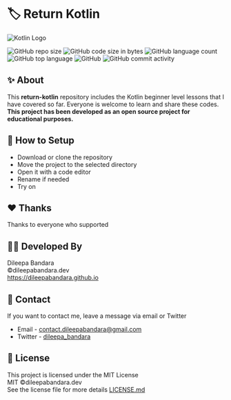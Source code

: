 # 🏷️ Return Kotlin

![Kotlin Logo](https://img.icons8.com/color/98/000000/kotlin.png)


![GitHub repo size](https://img.shields.io/github/repo-size/dileepabandara/return-kotlin?color=red&label=repository%20size)
![GitHub code size in bytes](https://img.shields.io/github/languages/code-size/dileepabandara/return-kotlin?color=red)
![GitHub language count](https://img.shields.io/github/languages/count/dileepabandara/return-kotlin)
![GitHub top language](https://img.shields.io/github/languages/top/dileepabandara/return-kotlin)
![GitHub](https://img.shields.io/github/license/dileepabandara/return-kotlin?color=yellow)
![GitHub commit activity](https://img.shields.io/github/commit-activity/m/dileepabandara/return-kotlin?color=brightgreen&label=commits)

## ✨ About

This **return-kotlin** repository includes the Kotlin beginner level lessons that I have covered so far. Everyone is welcome to learn and share these codes. **This project has been developed as an open source project for educational purposes.**

## 🍃 How to Setup

- Download or clone the repository
- Move the project to the selected directory
- Open it with a code editor
- Rename if needed
- Try on

## ❤️ Thanks

Thanks to everyone who supported

## 👨‍💻 Developed By

Dileepa Bandara  
©dileepabandara.dev  
https://dileepabandara.github.io

## 💬 Contact

If you want to contact me, leave a message via email or Twitter

- Email - <contact.dileepabandara@gmail.com>
- Twitter - [dileepa_bandara](https://twitter.com/dileepa_bandara)

## 📜 License

This project is licensed under the MIT License  
MIT ©dileepabandara.dev  
See the license file for more details [LICENSE.md](https://github.com/dileepabandara/return-kotlin/blob/main/LICENSE)
